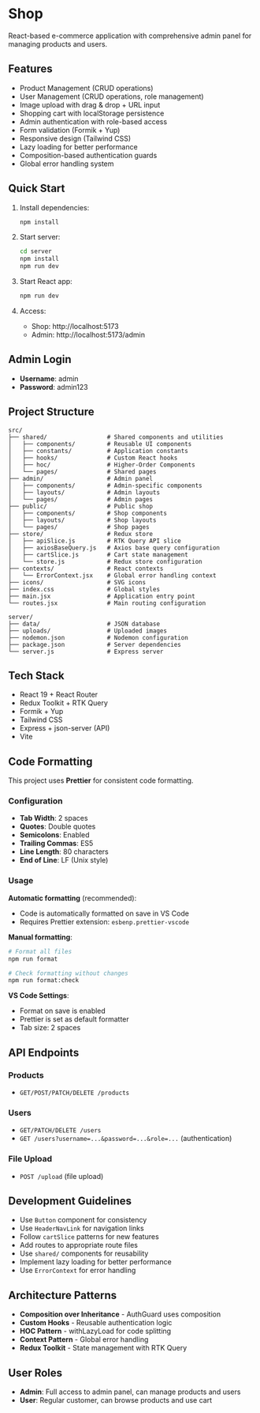 # Shop

React-based e-commerce application with comprehensive admin panel for managing products and users.

## Features

- Product Management (CRUD operations)
- User Management (CRUD operations, role management)
- Image upload with drag & drop + URL input
- Shopping cart with localStorage persistence
- Admin authentication with role-based access
- Form validation (Formik + Yup)
- Responsive design (Tailwind CSS)
- Lazy loading for better performance
- Composition-based authentication guards
- Global error handling system

## Quick Start

1. Install dependencies:

   ```bash
   npm install
   ```

2. Start server:

   ```bash
   cd server
   npm install
   npm run dev
   ```

3. Start React app:

   ```bash
   npm run dev
   ```

4. Access:
   - Shop: http://localhost:5173
   - Admin: http://localhost:5173/admin

## Admin Login

- **Username**: admin
- **Password**: admin123

## Project Structure

```
src/
├── shared/                 # Shared components and utilities
│   ├── components/         # Reusable UI components
│   ├── constants/          # Application constants
│   ├── hooks/              # Custom React hooks
│   ├── hoc/                # Higher-Order Components
│   └── pages/              # Shared pages
├── admin/                  # Admin panel
│   ├── components/         # Admin-specific components
│   ├── layouts/            # Admin layouts
│   └── pages/              # Admin pages
├── public/                 # Public shop
│   ├── components/         # Shop components
│   ├── layouts/            # Shop layouts
│   └── pages/              # Shop pages
├── store/                  # Redux store
│   ├── apiSlice.js         # RTK Query API slice
│   ├── axiosBaseQuery.js   # Axios base query configuration
│   ├── cartSlice.js        # Cart state management
│   └── store.js            # Redux store configuration
├── contexts/               # React contexts
│   └── ErrorContext.jsx    # Global error handling context
├── icons/                  # SVG icons
├── index.css               # Global styles
├── main.jsx                # Application entry point
└── routes.jsx              # Main routing configuration

server/
├── data/                   # JSON database
├── uploads/                # Uploaded images
├── nodemon.json            # Nodemon configuration
├── package.json            # Server dependencies
└── server.js               # Express server
```

## Tech Stack

- React 19 + React Router
- Redux Toolkit + RTK Query
- Formik + Yup
- Tailwind CSS
- Express + json-server (API)
- Vite

## Code Formatting

This project uses **Prettier** for consistent code formatting.

### Configuration

- **Tab Width**: 2 spaces
- **Quotes**: Double quotes
- **Semicolons**: Enabled
- **Trailing Commas**: ES5
- **Line Length**: 80 characters
- **End of Line**: LF (Unix style)

### Usage

**Automatic formatting** (recommended):

- Code is automatically formatted on save in VS Code
- Requires Prettier extension: `esbenp.prettier-vscode`

**Manual formatting**:

```bash
# Format all files
npm run format

# Check formatting without changes
npm run format:check
```

**VS Code Settings**:

- Format on save is enabled
- Prettier is set as default formatter
- Tab size: 2 spaces

## API Endpoints

### Products

- `GET/POST/PATCH/DELETE /products`

### Users

- `GET/PATCH/DELETE /users`
- `GET /users?username=...&password=...&role=...` (authentication)

### File Upload

- `POST /upload` (file upload)

## Development Guidelines

- Use `Button` component for consistency
- Use `HeaderNavLink` for navigation links
- Follow `cartSlice` patterns for new features
- Add routes to appropriate route files
- Use `shared/` components for reusability
- Implement lazy loading for better performance
- Use `ErrorContext` for error handling

## Architecture Patterns

- **Composition over Inheritance** - AuthGuard uses composition
- **Custom Hooks** - Reusable authentication logic
- **HOC Pattern** - withLazyLoad for code splitting
- **Context Pattern** - Global error handling
- **Redux Toolkit** - State management with RTK Query

## User Roles

- **Admin**: Full access to admin panel, can manage products and users
- **User**: Regular customer, can browse products and use cart
